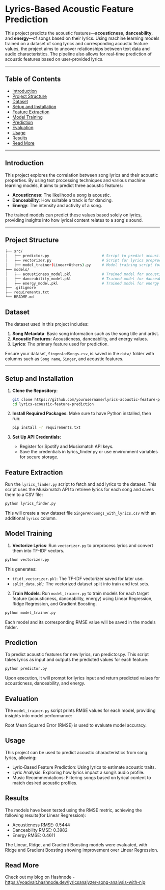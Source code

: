 # Lyrics-Based Acoustic Feature Prediction

This project predicts the acoustic features—**acousticness**, **danceability**, and **energy**—of songs based on their lyrics. Using machine learning models trained on a dataset of song lyrics and corresponding acoustic feature values, the project aims to uncover relationships between text data and audio characteristics. The pipeline also allows for real-time prediction of acoustic features based on user-provided lyrics.

---

## Table of Contents

- [Introduction](#introduction)
- [Project Structure](#project-structure)
- [Dataset](#dataset)
- [Setup and Installation](#setup-and-installation)
- [Feature Extraction](#feature-extraction)
- [Model Training](#model-training)
- [Prediction](#prediction)
- [Evaluation](#evaluation)
- [Usage](#usage)
- [Results](#results)
- [Read More](#read-more)

---

## Introduction

This project explores the correlation between song lyrics and their acoustic properties. By using text processing techniques and various machine learning models, it aims to predict three acoustic features:
- **Acousticness**: The likelihood a song is acoustic.
- **Danceability**: How suitable a track is for dancing.
- **Energy**: The intensity and activity of a song.

The trained models can predict these values based solely on lyrics, providing insights into how lyrical content relates to a song's sound.

---

## Project Structure

```bash
├── src/
│   ├── predictor.py                        # Script to predict acoustic features from input lyrics
│   ├── vectorizer.py                       # Script for lyrics preprocessing and vectorization
│   ├── model_trainer(Linear+Others).py     # Model training script for each acoustic feature
├── models/
│   ├── acousticness_model.pkl              # Trained model for acousticness prediction
│   ├── danceability_model.pkl              # Trained model for danceability prediction
│   ├── energy_model.pkl                    # Trained model for energy prediction                          
├── .gitignore                         
├── requirements.txt
└── README.md
```
## Dataset

The dataset used in this project includes:
1. **Song Metadata**: Basic song information such as the song title and artist.
2. **Acoustic Features**: Acousticness, danceability, and energy values.
3. **Lyrics**: The primary feature used for prediction.

Ensure your dataset, `SingerAndSongs.csv`, is saved in the `data/` folder with columns such as `Song name`, `Singer`, and acoustic features.

---

## Setup and Installation

1. **Clone the Repository**:
   ```bash
   git clone https://github.com/yourusername/lyrics-acoustic-feature-prediction.git
   cd lyrics-acoustic-feature-prediction
   ```
   
2. **Install Required Packages**: Make sure to have Python installed, then run:
   ```bash
   pip install -r requirements.txt
   ```
3. **Set Up API Credentials:**
   - Register for Spotify and Musixmatch API keys.
   - Save the credentials in lyrics_finder.py or use environment variables for secure storage.
  
## Feature Extraction

Run the `lyrics_finder.py` script to fetch and add lyrics to the dataset. This script uses the Musixmatch API to retrieve lyrics for each song and saves them to a CSV file:
```bash
python lyrics_finder.py
```
This will create a new dataset file `SingerAndSongs_with_lyrics.csv` with an additional `lyrics` column.

## Model Training

1. **Vectorize Lyrics**: Run `vectorizer.py` to preprocess lyrics and convert them into TF-IDF vectors.

```bash
python vectorizer.py
```
This generates:

  - `tfidf_vectorizer.pkl`: The TF-IDF vectorizer saved for later use.
  - `split_data.pkl`: The vectorized dataset split into train and test sets.
2. **Train Models**: Run `model_trainer.py` to train models for each target feature (acousticness, danceability, energy) using Linear Regression, Ridge Regression, and Gradient Boosting.

```bash
python model_trainer.py
```
Each model and its corresponding RMSE value will be saved in the models folder.

## Prediction
To predict acoustic features for new lyrics, run predictor.py. This script takes lyrics as input and outputs the predicted values for each feature:

```bash
python predictor.py
```
Upon execution, it will prompt for lyrics input and return predicted values for acousticness, danceability, and energy.


## Evaluation
The `model_trainer.py` script prints RMSE values for each model, providing insights into model performance:

Root Mean Squared Error (RMSE) is used to evaluate model accuracy.

## Usage
This project can be used to predict acoustic characteristics from song lyrics, allowing:

 - Lyric-Based Feature Prediction: Using lyrics to estimate acoustic traits.
 - Lyric Analysis: Exploring how lyrics impact a song’s audio profile.
 - Music Recommendations: Filtering songs based on lyrical content to match desired acoustic profiles.

## Results

The models have been tested using the RMSE metric, achieving the following results(for Linear Regression):

 - Acousticness RMSE: 0.5444
 - Danceability RMSE: 0.3982
 - Energy RMSE: 0.4611
   
The Linear, Ridge, and Gradient Boosting models were evaluated, with Ridge and Gradient Boosting showing improvement over Linear Regression.

## Read More

Check out my blog on Hashnode - https://yoadvait.hashnode.dev/lyricsanalyzer-song-analysis-with-nlp
